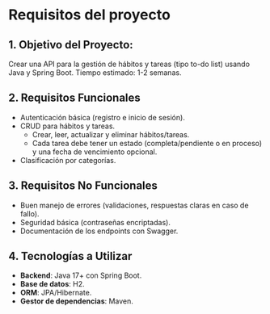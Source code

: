 # Requisitos del proyecto

## 1. Objetivo del Proyecto:

Crear una API para la gestión de hábitos y tareas (tipo to-do list) usando Java y Spring Boot.
Tiempo estimado: 1-2 semanas.

## 2. Requisitos Funcionales
- Autenticación básica (registro e inicio de sesión).
- CRUD para hábitos y tareas.
  - Crear, leer, actualizar y eliminar hábitos/tareas.
  - Cada tarea debe tener un estado (completa/pendiente o en proceso) y una fecha de vencimiento opcional.
- Clasificación por categorías.


## 3. Requisitos No Funcionales
- Buen manejo de errores (validaciones, respuestas claras en caso de fallo).
- Seguridad básica (contraseñas encriptadas).
- Documentación de los endpoints con Swagger.

## 4. Tecnologías a Utilizar
- **Backend**: Java 17+ con Spring Boot.
- **Base de datos**: H2.
- **ORM**: JPA/Hibernate.
- **Gestor de dependencias**: Maven.
